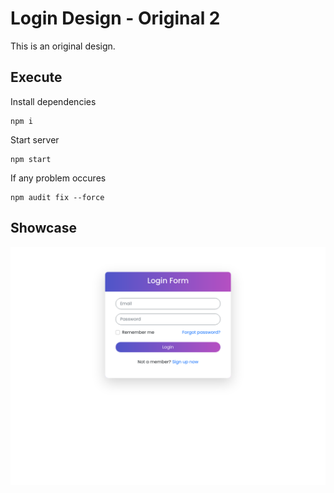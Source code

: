 # Login Design - Original 2

This is an original design.

## Execute

Install dependencies

    npm i
Start server

    npm start

If any problem occures

    npm audit fix --force

## Showcase

![showcase](./Screenshot_1.png)
